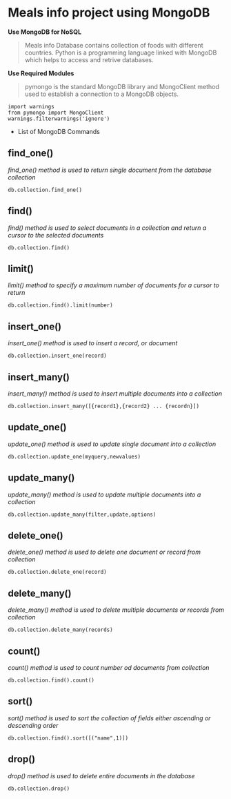 # Meals info project using MongoDB

**Use MongoDB for NoSQL**

> Meals info Database contains collection of foods with different countries.
> Python is a programming language linked with MongoDB which helps to access and retrive databases.

**Use Required Modules**

> pymongo is the standard MongoDB library and MongoClient method used to establish a connection to a MongoDB objects.
```
import warnings
from pymongo import MongoClient
warnings.filterwarnings('ignore')
```
- List of MongoDB Commands

## find_one()

*find_one() method is used to return single document from the database collection*
```
db.collection.find_one()
```

## find()

*find() method is used to select documents in a collection and return a cursor to the selected documents*
```
db.collection.find()
```

## limit()

*limit() method to specify a maximum number of documents for a cursor to return*
```
db.collection.find().limit(number)
```

## insert_one()

*insert_one() method is used to insert a record, or document*
```
db.collection.insert_one(record)
```

## insert_many()

*insert_many() method is used to insert multiple documents into a collection*
```
db.collection.insert_many([{record1},{record2} ... {recordn}])
```

##  update_one()

*update_one() method is used to update single document into a collection*
```
db.collection.update_one(myquery,newvalues)
```

## update_many()

*update_many() method is used to update multiple documents into a collection*
```
db.collection.update_many(filter,update,options)
```

## delete_one()

*delete_one() method is used to delete one document or record from collection*
```
db.collection.delete_one(record)
```

## delete_many()

*delete_many() method is used to delete multiple documents or records from collection*
```
db.collection.delete_many(records)
```

## count()

*count() method is used to count number od documents from collection*
```
db.collection.find().count()
```

## sort()
*sort() method is used to sort the collection of fields either ascending or descending order*
```
db.collection.find().sort([("name",1)])
```

## drop()

*drop() method is used to delete entire documents in the database*
```
db.collection.drop()
```
